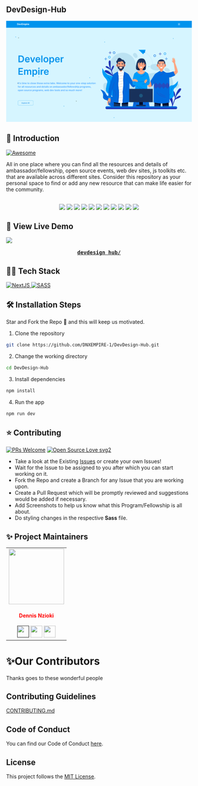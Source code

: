 ## DevDesign-Hub
![DevDesign-Hub](https://github.com/DNXEMPIRE-1/DevDesign-Hub/blob/main/public/images/DevDesign-Hub.png)

## 📌 Introduction

<a href="https://awesome.re" target="_blank" rel="noopener noreferrer">
  <img src="https://awesome.re/badge.svg" alt="Awesome" />
</a>

All in one place where you can find all the resources and details of ambassador/fellowship, open source events, web dev sites, js toolkits  etc. that are available across different sites. Consider this repository as your personal space to find or add any new resource that can make life easier for the community.
<div align="center">
<!-- <img src="https://forthebadge.com/images/badges/built-with-love.svg" />
<img src="https://forthebadge.com/images/badges/uses-brains.svg" />
<img src="https://forthebadge.com/images/badges/powered-by-responsibility.svg" /> -->
   <br>
<img src="https://img.shields.io/github/repo-size/DNXEMPIRE-1/DevDesign-Hub" />
	<img src="https://img.shields.io/github/issues/DNXEMPIRE-1/DevDesign-Hub" />
	<img src="https://img.shields.io/github/issues-raw/DNXEMPIRE-1/DevDesign-Hub" />
	<img src="https://img.shields.io/github/issues-pr/DNXEMPIRE-1/DevDesign-Hub" />
	<img src="https://img.shields.io/github/issues-closed-raw/DNXEMPIRE-1/DevDesign-Hub" />
	<img src="https://img.shields.io/github/issues-pr-closed-raw/DNXEMPIRE-1/DevDesign-Hub" />
	<img src="https://img.shields.io/github/license/DNXEMPIRE-1/DevDesign-Hub" />
	<img src="https://img.shields.io/github/forks/DNXEMPIRE-1/DevDesign-Hub" />
	<img src="https://img.shields.io/github/stars/DNXEMPIRE-1/DevDesign-Hub" />
	<img src="https://img.shields.io/github/contributors/DNXEMPIRE-1/DevDesign-Hub" />
	<img src="https://img.shields.io/github/last-commit/DNXEMPIRE-1/DevDesign-Hub" />
	</div>
	
	
##  🚀 View Live Demo
<img src="https://img.shields.io/badge/website-up-greene" />
<pre><center><a href="https://devdesignhub.vercel.app/"><b>devdesign hub/</b></a></center></pre>

## 👨‍💻 Tech Stack
<a href="https://nextjs.org/docs" target="_blank" rel="noopener noreferrer">
  <img src="https://img.shields.io/badge/Next-black?style=for-the-badge&logo=next.js&logoColor=white" alt="NextJS" />
</a>

<a href="https://sass-lang.com/" target="_blank" rel="noopener noreferrer">
  <img src="https://img.shields.io/badge/SASS-hotpink.svg?style=for-the-badge&logo=SASS&logoColor=white" alt="SASS" />
</a>

## 🛠️ Installation Steps
Star and Fork the Repo 🌟 and this will keep us motivated.

1. Clone the repository

```bash
git clone https://github.com/DNXEMPIRE-1/DevDesign-Hub.git
```

2. Change the working directory

```bash
cd DevDesign-Hub
```

3. Install dependencies

```bash
npm install
```

4. Run the app

```bash
npm run dev
```

## ⭐ Contributing
[![PRs Welcome](https://img.shields.io/badge/PRs-welcome-brightgreen.svg?style=flat-square)](http://makeapullrequest.com)
[![Open Source Love svg2](https://badges.frapsoft.com/os/v2/open-source.svg?v=103)](https://github.com/ellerbrock/open-source-badges/)

- Take a look at the Existing [Issues](https://github.com/DNXEMPIRE-1/DevDesign-Hub/issues) or create your own Issues!
- Wait for the Issue to be assigned to you after which you can start working on it.
- Fork the Repo and create a Branch for any Issue that you are working upon.
- Create a Pull Request which will be promptly reviewed and suggestions would be added if necessary.
- Add Screenshots to help us know what this Program/Fellowship is all about.
- Do styling changes in the respective **Sass** file.


## ✨ Project Maintainers

<table>
<tr>
<td align="center"><a href="https://github.com/DNXEMPIRE-1"><img src="https://avatars.githubusercontent.com/u/89406534?v=4" width=150px height=150px /></a></br> <h4 style="color:red;">Dennis Nzioki</h4>
<a href=""><img src="https://img.icons8.com/fluency/50/000000/link.png" width="32px" height="32px"></a>
<a href="https://www.linkedin.com/in/dennisnzioki/"><img src="https://img.icons8.com/fluency/50/000000/linkedin.png" width="32px" height="32px"></a>
<a href="https://www.twitter.com/dnx_empire/"><img src="https://img.icons8.com/color/48/000000/twitter.png" width="32px" height="32px"></a></td>

</tr>
</table>


# ✨Our Contributors

Thanks goes to these wonderful people

<!-- ALL-CONTRIBUTORS-LIST:START - Do not remove or modify this section -->

## Contributing Guidelines

[CONTRIBUTING.md](/CONTRIBUTING.md)

## Code of Conduct

You can find our Code of Conduct [here](/CODE_OF_CONDUCT.md).

## License

This project follows the [MIT License](/LICENSE).
